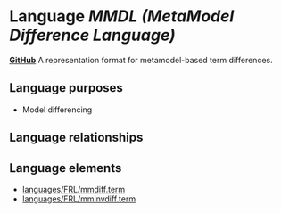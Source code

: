 # Language _MMDL (MetaModel Difference Language)_
**[GitHub](https://github.com/softlang/yas/blob/master/MMDL)**
A representation format for metamodel-based term differences.

## Language purposes
* Model differencing

## Language relationships

## Language elements
* [languages/FRL/mmdiff.term](../../languages/FRL/mmdiff.term)
* [languages/FRL/mminvdiff.term](../../languages/FRL/mminvdiff.term)

